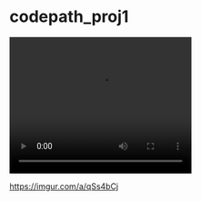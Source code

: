 # codepath_proj1

<video width="320" height="240" controls autoplay loop>
  <source src="https://i.imgur.com/UOTkCCk.mp4" type="video/mp4">
  Your browser does not support the video tag.
</video>


https://imgur.com/a/qSs4bCj
